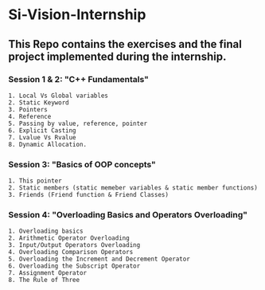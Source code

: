 # Si-Vision-Internship
## This Repo contains the exercises and the final project implemented during the internship.
### Session 1 & 2: "C++ Fundamentals"
	1. Local Vs Global variables
	2. Static Keyword
	3. Pointers
	4. Reference
	5. Passing by value, reference, pointer
	6. Explicit Casting
	7. Lvalue Vs Rvalue
	8. Dynamic Allocation.
### Session 3: "Basics of OOP concepts"
	1. This pointer
	2. Static members (static memeber variables & static member functions)
	3. Friends (Friend function & Friend Classes)
### Session 4: "Overloading Basics and Operators Overloading"
	1. Overloading basics
	2. Arithmetic Operator Overloading
	3. Input/Output Operators Overloading
	4. Overloading Comparison Operators
	5. Overloading the Increment and Decrement Operator
	6. Overloading the Subscript Operator
	7. Assignment Operator
	8. The Rule of Three



